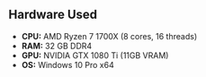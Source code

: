 ## Hardware Used

- **CPU:** AMD Ryzen 7 1700X (8 cores, 16 threads)
- **RAM:** 32 GB DDR4
- **GPU:** NVIDIA GTX 1080 Ti (11GB VRAM)
- **OS:** Windows 10 Pro x64
